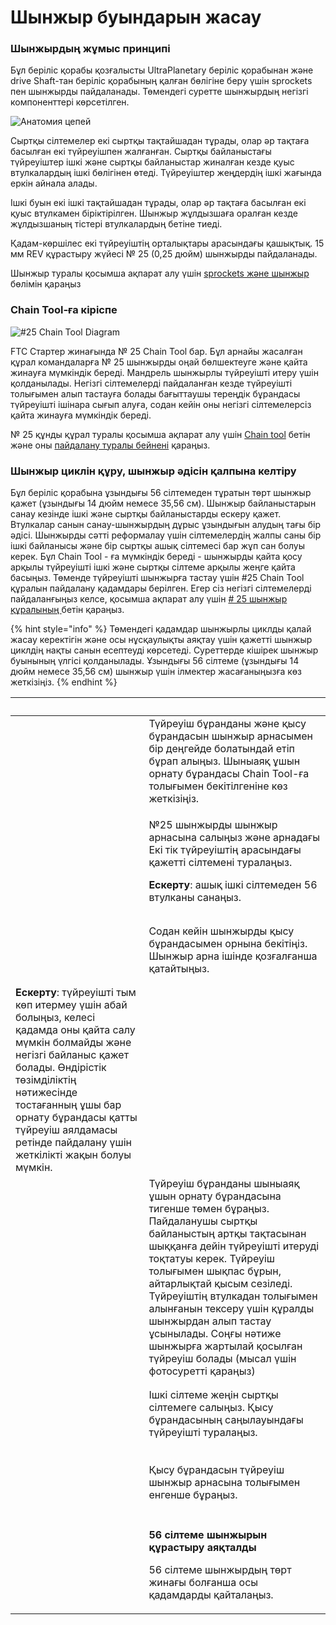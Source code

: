 # Шынжыр буындарын жасау

### Шынжырдың жұмыс принципі

Бұл беріліс қорабы қозғалысты UltraPlanetary беріліс қорабынан және drive Shaft-тан беріліс қорабының қалған бөлігіне беру үшін sprockets пен шынжырды пайдаланады. Төмендегі суретте шынжырдың негізгі компоненттері көрсетілген.

![Анатомия цепей](https://2589213514-files.gitbook.io/\~/files/v0/b/gitbook-legacy-files/o/assets%2F15mm%2F-M8XAYssW0HZT6Pn9RWr%2F-M8XAfmH-5zn9dIa6snW%2F37.png?generation=1590785134211145\&alt=media)

Сыртқы сілтемелер екі сыртқы тақтайшадан тұрады, олар әр тақтаға басылған екі түйреуішпен жалғанған. Сыртқы байланыстағы түйреуіштер ішкі және сыртқы байланыстар жиналған кезде қуыс втулкалардың ішкі бөлігінен өтеді. Түйреуіштер жеңдердің ішкі жағында еркін айнала алады.

Ішкі буын екі ішкі тақтайшадан тұрады, олар әр тақтаға басылған екі қуыс втулкамен біріктірілген. Шынжыр жұлдызшаға оралған кезде жұлдызшаның тістері втулкалардың бетіне тиеді.

Қадам-көршілес екі түйреуіштің орталықтары арасындағы қашықтық. 15 мм REV құрастыру жүйесі № 25 (0,25 дюйм) шынжырды пайдаланады.

Шынжыр туралы қосымша ақпарат алу үшін [sprockets және шынжыр](../../dvizhenie/sprokety-i-cepi/) бөлімін қараңыз

### Chain Tool-ға кіріспе

![#25 Chain Tool Diagram](https://2589213514-files.gitbook.io/\~/files/v0/b/gitbook-legacy-files/o/assets%2F15mm%2F-M8XAYssW0HZT6Pn9RWr%2F-M8XAfmIoaTL8IUE\_6y9%2F38.png?generation=1590785133928804\&alt=media)

FTC Стартер жинағында № 25 Chain Tool бар. Бұл арнайы жасалған құрал командаларға № 25 шынжырды оңай бөлшектеуге және қайта жинауға мүмкіндік береді. Мандрель шынжырлы түйреуішті итеру үшін қолданылады. Негізгі сілтемелерді пайдаланған кезде түйреуішті толығымен алып тастауға болады бағыттаушы тереңдік бұрандасы түйреуішті ішінара сығып алуға, содан кейін оны негізгі сілтемелерсіз қайта жинауға мүмкіндік береді.&#x20;

№ 25 құнды құрал туралы қосымша ақпарат алу үшін [Chain tool](../../dvizhenie/sprokety-i-cepi/chain-tool/) бетін және оны [пайдалану туралы бейнені](https://www.youtube.com/watch?v=Y4Ur0f5kra8\&t=1s) қараңыз.

### Шынжыр циклін құру, шынжыр әдісін қалпына келтіру

Бұл беріліс қорабына ұзындығы 56 сілтемеден тұратын төрт шынжыр қажет (ұзындығы 14 дюйм немесе 35,56 см). Шынжыр байланыстарын санау кезінде ішкі және сыртқы байланыстарды ескеру қажет. Втулкалар санын санау-шынжырдың дұрыс ұзындығын алудың тағы бір әдісі. Шынжырды сәтті реформалау үшін сілтемелердің жалпы саны бір ішкі байланысы және бір сыртқы ашық сілтемесі бар жұп сан болуы керек. Бұл Chain Tool - ға мүмкіндік береді - шынжырды қайта қосу арқылы түйреуішті ішкі және сыртқы сілтеме арқылы жеңге қайта басыңыз. Төменде түйреуішті шынжырға тастау үшін #25 Chain Tool құралын пайдалану қадамдары берілген. Егер сіз негізгі сілтемелерді пайдаланғыңыз келсе, қосымша ақпарат алу үшін [# 25 шынжыр құралының ](../../dvizhenie/sprokety-i-cepi/chain-tool/)бетін қараңыз.

{% hint style="info" %}
Төмендегі қадамдар шынжырлы циклды қалай жасау керектігін және осы нұсқаулықты аяқтау үшін қажетті шынжыр циклдің нақты санын есептеуді көрсетеді. Суреттерде кішірек шынжыр буынының үлгісі қолданылады. Ұзындығы 56 сілтеме (ұзындығы 14 дюйм немесе 35,56 см) шынжыр үшін ілмектер жасағаныңызға көз жеткізіңіз.
{% endhint %}

| **​**                                                                                                                                                                                                                                                                                                 | ​                                                                                                                                                                                                                                                                                                                                                                                                                                 |
| ----------------------------------------------------------------------------------------------------------------------------------------------------------------------------------------------------------------------------------------------------------------------------------------------------- | --------------------------------------------------------------------------------------------------------------------------------------------------------------------------------------------------------------------------------------------------------------------------------------------------------------------------------------------------------------------------------------------------------------------------------- |
| <p>​</p><p><img src="https://2589213514-files.gitbook.io/~/files/v0/b/gitbook-legacy-files/o/assets%2F15mm%2F-M8XAYssW0HZT6Pn9RWr%2F-M8XAfmJkUmuvMj7iXDm%2F39.jpeg?generation=1590785134958817&#x26;alt=media" alt="" data-size="original"></p><p>​</p>                                               | Түйреуіш бұранданы және қысу бұрандасын шынжыр арнасымен бір деңгейде болатындай етіп бұрап алыңыз. Шыныаяқ ұшын орнату бұрандасы Chain Tool-ға толығымен бекітілгеніне көз жеткізіңіз.                                                                                                                                                                                                                                           |
| <p>​</p><p><img src="https://2589213514-files.gitbook.io/~/files/v0/b/gitbook-legacy-files/o/assets%2F15mm%2F-M8XAYssW0HZT6Pn9RWr%2F-M8XAfmKEbMNma92ve0R%2F40.jpeg?generation=1590785134186505&#x26;alt=media" alt="" data-size="original"></p><p>​</p>                                               | <p>№25 шынжырды шынжыр арнасына салыңыз және арнадағы Екі тік түйреуіштің арасындағы қажетті сілтемені туралаңыз. </p><p><strong>Ескерту</strong>: ашық ішкі сілтемеден 56 втулканы санаңыз.</p>                                                                                                                                                                                                                                  |
| <p>​</p><p><img src="https://2589213514-files.gitbook.io/~/files/v0/b/gitbook-legacy-files/o/assets%2F15mm%2F-M8XAYssW0HZT6Pn9RWr%2F-M8XAfmLRznB8wQ77ocN%2F41.jpeg?generation=1590785133972415&#x26;alt=media" alt="" data-size="original"></p><p>​</p>                                               | Содан кейін шынжырды қысу бұрандасымен орнына бекітіңіз. Шынжыр арна ішінде қозғалғанша қатайтыңыз.                                                                                                                                                                                                                                                                                                                               |
| **Ескерту**: түйреуішті тым көп итермеу үшін абай болыңыз, келесі қадамда оны қайта салу мүмкін болмайды және негізгі байланыс қажет болады. Өндірістік төзімділіктің нәтижесінде тостағанның ұшы бар орнату бұрандасы қатты түйреуіш аялдамасы ретінде пайдалану үшін жеткілікті жақын болуы мүмкін. | ​                                                                                                                                                                                                                                                                                                                                                                                                                                 |
| <p>​</p><p><img src="https://2589213514-files.gitbook.io/~/files/v0/b/gitbook-legacy-files/o/assets%2F15mm%2F-M8XAYssW0HZT6Pn9RWr%2F-M8XAfmMtnDEYS-4Bt3A%2F42.jpeg?generation=1590785134112774&#x26;alt=media" alt="" data-size="original"></p><p>​</p>                                               | Түйреуіш бұранданы шыныаяқ ұшын орнату бұрандасына тигенше төмен бұраңыз. Пайдаланушы сыртқы байланыстың артқы тақтасынан шыққанға дейін түйреуішті итеруді тоқтатуы керек. Түйреуіш толығымен шықпас бұрын, айтарлықтай қысым сезіледі. Түйреуіштің втулкадан толығымен алынғанын тексеру үшін құралды шынжырдан алып тастау ұсынылады. Соңғы нәтиже шынжырға жартылай қосылған түйреуіш болады (мысал үшін фотосуретті қараңыз) |
| <p>​</p><p><img src="https://2589213514-files.gitbook.io/~/files/v0/b/gitbook-legacy-files/o/assets%2F15mm%2F-M8XAYssW0HZT6Pn9RWr%2F-M8XAfmNk4OdYOCsSmIO%2F43.jpeg?generation=1590785134023781&#x26;alt=media" alt="" data-size="original"></p><p>​</p>                                               | Ішкі сілтеме жеңін сыртқы сілтемеге салыңыз. Қысу бұрандасының саңылауындағы түйреуішті туралаңыз.                                                                                                                                                                                                                                                                                                                                |
| <p>​</p><p><img src="https://2589213514-files.gitbook.io/~/files/v0/b/gitbook-legacy-files/o/assets%2F15mm%2F-M8XAYssW0HZT6Pn9RWr%2F-M8XAfmOgIKsNE1KMfkO%2F44.jpeg?generation=1590785134205961&#x26;alt=media" alt="" data-size="original"></p><p>​</p>                                               | Қысу бұрандасын түйреуіш шынжыр арнасына толығымен енгенше бұраңыз.                                                                                                                                                                                                                                                                                                                                                               |
| <p>​</p><p><img src="https://2589213514-files.gitbook.io/~/files/v0/b/gitbook-legacy-files/o/assets%2F15mm%2F-M8XAYssW0HZT6Pn9RWr%2F-M8XAfmPUYiBYks6HVXv%2F45.jpeg?generation=1590785134042523&#x26;alt=media" alt="" data-size="original"></p><p>​</p>                                               | <p><strong>56 сілтеме шынжырын құрастыру аяқталды</strong></p><p>56 сілтеме шынжырдың төрт жинағы болғанша осы қадамдарды қайталаңыз.</p>                                                                                                                                                                                                                                                                                         |
